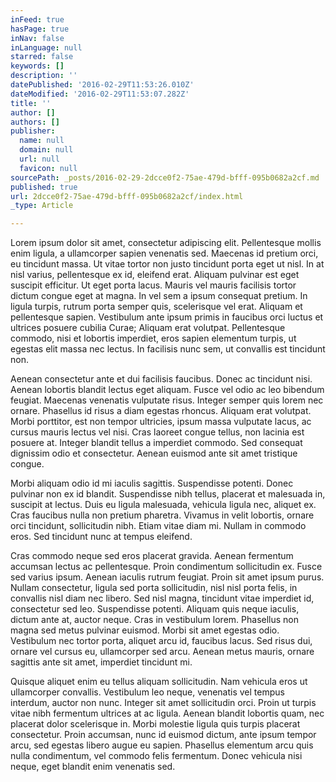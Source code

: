 ```yaml
---
inFeed: true
hasPage: true
inNav: false
inLanguage: null
starred: false
keywords: []
description: ''
datePublished: '2016-02-29T11:53:26.010Z'
dateModified: '2016-02-29T11:53:07.282Z'
title: ''
author: []
authors: []
publisher:
  name: null
  domain: null
  url: null
  favicon: null
sourcePath: _posts/2016-02-29-2dcce0f2-75ae-479d-bfff-095b0682a2cf.md
published: true
url: 2dcce0f2-75ae-479d-bfff-095b0682a2cf/index.html
_type: Article

---
```

Lorem ipsum dolor sit amet, consectetur adipiscing elit. Pellentesque mollis enim ligula, a ullamcorper sapien venenatis sed. Maecenas id pretium orci, eu tincidunt massa. Ut vitae tortor non justo tincidunt porta eget ut nisl. In at nisl varius, pellentesque ex id, eleifend erat. Aliquam pulvinar est eget suscipit efficitur. Ut eget porta lacus. Mauris vel mauris facilisis tortor dictum congue eget at magna. In vel sem a ipsum consequat pretium. In ligula turpis, rutrum porta semper quis, scelerisque vel erat. Aliquam et pellentesque sapien. Vestibulum ante ipsum primis in faucibus orci luctus et ultrices posuere cubilia Curae; Aliquam erat volutpat. Pellentesque commodo, nisi et lobortis imperdiet, eros sapien elementum turpis, ut egestas elit massa nec lectus. In facilisis nunc sem, ut convallis est tincidunt non.

Aenean consectetur ante et dui facilisis faucibus. Donec ac tincidunt nisi. Aenean lobortis blandit lectus eget aliquam. Fusce vel odio ac leo bibendum feugiat. Maecenas venenatis vulputate risus. Integer semper quis lorem nec ornare. Phasellus id risus a diam egestas rhoncus. Aliquam erat volutpat. Morbi porttitor, est non tempor ultricies, ipsum massa vulputate lacus, ac cursus mauris lectus vel nisi. Cras laoreet congue tellus, non lacinia est posuere at. Integer blandit tellus a imperdiet commodo. Sed consequat dignissim odio et consectetur. Aenean euismod ante sit amet tristique congue.

Morbi aliquam odio id mi iaculis sagittis. Suspendisse potenti. Donec pulvinar non ex id blandit. Suspendisse nibh tellus, placerat et malesuada in, suscipit at lectus. Duis eu ligula malesuada, vehicula ligula nec, aliquet ex. Cras faucibus nulla non pretium pharetra. Vivamus in velit lobortis, ornare orci tincidunt, sollicitudin nibh. Etiam vitae diam mi. Nullam in commodo eros. Sed tincidunt nunc at tempus eleifend.

Cras commodo neque sed eros placerat gravida. Aenean fermentum accumsan lectus ac pellentesque. Proin condimentum sollicitudin ex. Fusce sed varius ipsum. Aenean iaculis rutrum feugiat. Proin sit amet ipsum purus. Nullam consectetur, ligula sed porta sollicitudin, nisl nisl porta felis, in convallis nisl diam nec libero. Sed nisl magna, tincidunt vitae imperdiet id, consectetur sed leo. Suspendisse potenti. Aliquam quis neque iaculis, dictum ante at, auctor neque. Cras in vestibulum lorem. Phasellus non magna sed metus pulvinar euismod. Morbi sit amet egestas odio. Vestibulum nec tortor porta, aliquet arcu id, faucibus lacus. Sed risus dui, ornare vel cursus eu, ullamcorper sed arcu. Aenean metus mauris, ornare sagittis ante sit amet, imperdiet tincidunt mi.

Quisque aliquet enim eu tellus aliquam sollicitudin. Nam vehicula eros ut ullamcorper convallis. Vestibulum leo neque, venenatis vel tempus interdum, auctor non nunc. Integer sit amet sollicitudin orci. Proin ut turpis vitae nibh fermentum ultrices at ac ligula. Aenean blandit lobortis quam, nec placerat dolor scelerisque in. Morbi molestie ligula quis turpis placerat consectetur. Proin accumsan, nunc id euismod dictum, ante ipsum tempor arcu, sed egestas libero augue eu sapien. Phasellus elementum arcu quis nulla condimentum, vel commodo felis fermentum. Donec vehicula nisi neque, eget blandit enim venenatis sed.